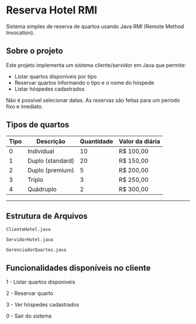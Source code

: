 # Reserva Hotel RMI

Sistema simples de reserva de quartos usando Java RMI (Remote Method Invocation).

## Sobre o projeto

Este projeto implementa um sistema cliente/servidor em Java que permite:

- Listar quartos disponíveis por tipo
- Reservar quartos informando o tipo e o nome do hóspede
- Listar hóspedes cadastrados

Não é possível selecionar datas. As reservas são feitas para um período fixo e imediato.

## Tipos de quartos

| Tipo | Descrição         | Quantidade | Valor da diária |
|------|-------------------|------------|-----------------|
| 0    | Individual         | 10         | R$ 100,00       |
| 1    | Duplo (standard)   | 20         | R$ 150,00       |
| 2    | Duplo (premium)    | 5          | R$ 200,00       |
| 3    | Triplo             | 3          | R$ 250,00       |
| 4    | Quádruplo          | 2          | R$ 300,00       |

---

## Estrutura de Arquivos

`ClienteHotel.java`

`ServidorHotel.java`

`GerenciadorQuartos.java`

## Funcionalidades disponíveis no cliente

1 - Listar quartos disponíveis

2 - Reservar quarto

3 - Ver hóspedes cadastrados

0 - Sair do sistema
